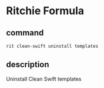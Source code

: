 # Ritchie Formula

## command

```bash
rit clean-swift uninstall templates
```

## description

Uninstall Clean Swift templates
